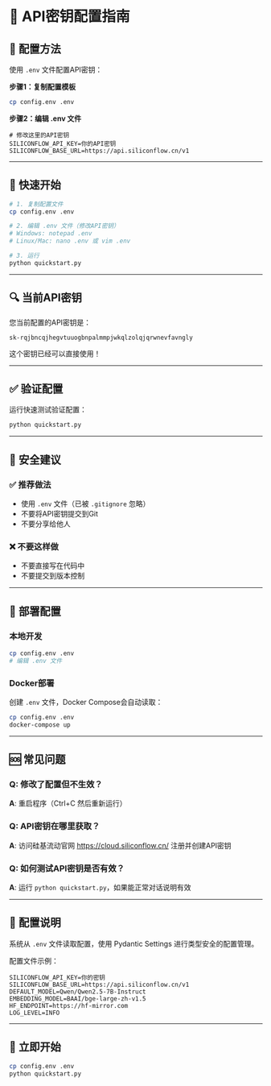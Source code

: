 # 🔑 API密钥配置指南

## 📍 配置方法

使用 `.env` 文件配置API密钥：

**步骤1：复制配置模板**
```bash
cp config.env .env
```

**步骤2：编辑 .env 文件**
```env
# 修改这里的API密钥
SILICONFLOW_API_KEY=你的API密钥
SILICONFLOW_BASE_URL=https://api.siliconflow.cn/v1
```

---

## 🚀 快速开始

```bash
# 1. 复制配置文件
cp config.env .env

# 2. 编辑 .env 文件（修改API密钥）
# Windows: notepad .env
# Linux/Mac: nano .env 或 vim .env

# 3. 运行
python quickstart.py
```

---

## 🔍 当前API密钥

您当前配置的API密钥是：
```
sk-rqjbncqjhegvtuuogbnpalmmpjwkqlzolqjqrwnevfavngly
```

这个密钥已经可以直接使用！

---

## ✅ 验证配置

运行快速测试验证配置：

```bash
python quickstart.py
```

---

## 🔐 安全建议

### ✅ 推荐做法
- 使用 `.env` 文件（已被 `.gitignore` 忽略）
- 不要将API密钥提交到Git
- 不要分享给他人

### ❌ 不要这样做
- 不要直接写在代码中
- 不要提交到版本控制

---

## 🎯 部署配置

### 本地开发
```bash
cp config.env .env
# 编辑 .env 文件
```

### Docker部署
创建 `.env` 文件，Docker Compose会自动读取：
```bash
cp config.env .env
docker-compose up
```

---

## 🆘 常见问题

### Q: 修改了配置但不生效？
**A**: 重启程序（Ctrl+C 然后重新运行）

### Q: API密钥在哪里获取？
**A**: 访问硅基流动官网 https://cloud.siliconflow.cn/ 注册并创建API密钥

### Q: 如何测试API密钥是否有效？
**A**: 运行 `python quickstart.py`，如果能正常对话说明有效

---

## 📝 配置说明

系统从 `.env` 文件读取配置，使用 Pydantic Settings 进行类型安全的配置管理。

配置文件示例：
```env
SILICONFLOW_API_KEY=你的密钥
SILICONFLOW_BASE_URL=https://api.siliconflow.cn/v1
DEFAULT_MODEL=Qwen/Qwen2.5-7B-Instruct
EMBEDDING_MODEL=BAAI/bge-large-zh-v1.5
HF_ENDPOINT=https://hf-mirror.com
LOG_LEVEL=INFO
```

---

## 🎉 立即开始

```bash
cp config.env .env
python quickstart.py
```

